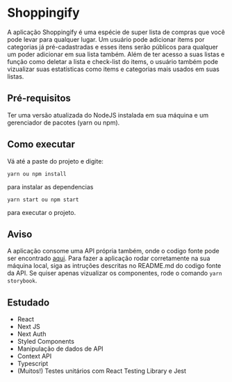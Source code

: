 # Shoppingify
A aplicação Shoppingify é uma espécie de super lista de compras que você pode levar para qualquer lugar. Um usuário pode adicionar items por categorias já pré-cadastradas e esses itens serão públicos para qualquer um poder adicionar em sua lista também. Além de ter acesso a suas listas e função como deletar a lista e check-list do items, o usuário também pode vizualizar suas estatísticas como items e categorias mais usados em suas listas.


## Pré-requisitos
Ter uma versão atualizada do NodeJS instalada em sua máquina e um gerenciador de pacotes (yarn ou npm).

## Como executar
Vá até a paste do projeto e digite:
```
yarn ou npm install
```
para instalar as dependencias
```
yarn start ou npm start
```
para executar o projeto.

## Aviso
A aplicação consome uma API própria também, onde o codigo fonte pode ser encontrado [aqui](https://github.com/CaioGrossi/Shoppingify-API). Para fazer a aplicação rodar corretamente na sua máquina local, siga as intruções descritas no README.md do codigo fonte da API. Se quiser apenas vizualizar os componentes, rode o comando ``` yarn storybook ```.

## Estudado
* React
* Next JS
* Next Auth
* Styled Components
* Manipulação de dados de API
* Context API
* Typescript
* (Muitos!) Testes unitários com React Testing Library e Jest
